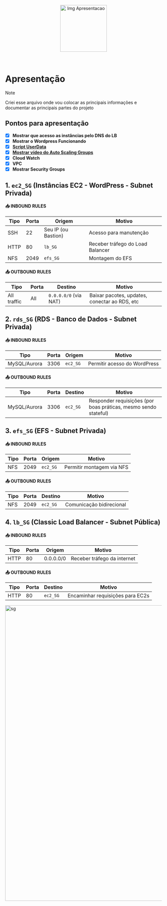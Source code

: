 <p align="center">
  <img src="https://github.com/user-attachments/assets/1e78298b-42fc-45e2-b5c9-41b5fcdc34ad" alt="Img Apresentacao" width="150">
</p>
<br>

# Apresentação

> [!NOTE]
> Criei esse arquivo onde vou colocar as principais informações e documentar as
principais partes do projeto

## Pontos para apresentação
- [X] **Mostrar que acesso as instâncias pelo DNS do LB**
- [X] **Mostrar o Wordpress Funcionando**
- [X] [**Script UserData**](https://github.com/andrrade/Project2-CompassUOL-DevSecOps/blob/main/00-Arquivos-do-Projeto/user_data.sh)
- [X] [**Mostrar vídeo do Auto Scaling Groups**](https://github.com/user-attachments/assets/a5f938a2-d8f9-4d12-8c54-6b1a91a5c896)
- [X] **Cloud Watch**
- [X] **VPC**
- [X] **Mostrar Security Groups**

## 1. `ec2_SG` (Instâncias EC2 - WordPress - Subnet Privada)

#### 📥 **INBOUND RULES**

| Tipo         | Porta | Origem              | Motivo                                |
| ------------ | ----- | ------------------- | ------------------------------------- |
| SSH          | 22    | Seu IP (ou Bastion) | Acesso para manutenção                |
| HTTP         | 80    | `lb_SG`             | Receber tráfego do Load Balancer      |
| NFS          | 2049  | `efs_SG`            | Montagem do EFS                       |

#### 📤 **OUTBOUND RULES**

| Tipo        | Porta | Destino               | Motivo                                        |
| ----------- | ----- | --------------------- | --------------------------------------------- |
| All traffic | All   | `0.0.0.0/0` (via NAT) | Baixar pacotes, updates, conectar ao RDS, etc |

## 2. `rds_SG` (RDS - Banco de Dados - Subnet Privada)

#### 📥 **INBOUND RULES**

| Tipo         | Porta | Origem                  | Motivo                       |
| ------------ | ----- | ----------------------- | ---------------------------- |
| MySQL/Aurora | 3306  | `ec2_SG`                | Permitir acesso do WordPress |

#### 📤 **OUTBOUND RULES**

| Tipo         | Porta | Destino                 | Motivo                                                          |
| ------------ | ----- | ----------------------- | --------------------------------------------------------------- |
| MySQL/Aurora | 3306  | `ec2_SG` | Responder requisições (por boas práticas, mesmo sendo stateful) |

## 3. `efs_SG` (EFS - Subnet Privada)

#### 📥 **INBOUND RULES**

| Tipo | Porta | Origem                  | Motivo                    |
| ---- | ----- | ----------------------- | ------------------------- |
| NFS  | 2049  | `ec2_SG`                | Permitir montagem via NFS |

#### 📤 **OUTBOUND RULES**

| Tipo | Porta | Destino                 | Motivo                   |
| ---- | ----- | ----------------------- | ------------------------ |
| NFS  | 2049  | `ec2_SG`                | Comunicação bidirecional |

## 4. `lb_SG` (Classic Load Balancer - Subnet Pública)

#### 📥 **INBOUND RULES**

| Tipo | Porta | Origem    | Motivo                      |
| ---- | ----- | --------- | --------------------------- |
| HTTP | 80    | 0.0.0.0/0 | Receber tráfego da internet |

#### 📤 **OUTBOUND RULES**

| Tipo | Porta | Destino                 | Motivo                           |
| ---- | ----- | ----------------------- | -------------------------------- |
| HTTP | 80    | `ec2_SG`                | Encaminhar requisições para EC2s |

<img width="948" alt="sg" src="https://github.com/user-attachments/assets/c981e0b2-9c73-4751-8606-8cdf477d803d" />

